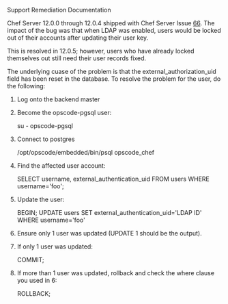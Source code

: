 Support Remediation Documentation

Chef Server 12.0.0 through 12.0.4 shipped with Chef Server Issue
[66](https://github.com/chef/chef-server/issues/66).  The impact of the bug was that when LDAP was enabled,
users would be locked out of their accounts after updating their
user key.

This is resolved in 12.0.5; however, users who have already locked
themselves out still need their user records fixed.  

The underlying cuase of the problem is that the
external_authorization_uid field has been reset in the database.  To
resolve the problem for the user, do the following:

1) Log onto the backend master
2) Become the opscode-pgsql user:

    su - opscode-pgsql

3) Connect to postgres

    /opt/opscode/embedded/bin/psql opscode_chef

4) Find the affected user account:

    SELECT username, external_authentication_uid FROM users WHERE username='foo';

5) Update the user:

    BEGIN;
    UPDATE users SET external_authentication_uid='LDAP ID' WHERE username='foo'

6) Ensure only 1 user was updated (UPDATE 1 should be the output).  
7) If only 1 user was updated:

    COMMIT;

8) If more than 1 user was updated, rollback and check the where clause you used in 6:

    ROLLBACK;
